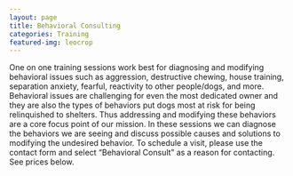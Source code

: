 ```yaml
---
layout: page
title: Behavioral Consulting
categories: Training
featured-img: leocrop
---
```


One on one training sessions work best for diagnosing and modifying behavioral issues such as aggression, destructive chewing, house training, separation anxiety, fearful, reactivity to other people/dogs, and more. Behavioral issues are challenging for even the most dedicated owner and they are also the types of behaviors put dogs most at risk for being relinquished to shelters. Thus addressing and modifying these behaviors are a core focus point of our mission. In these sessions we can diagnose the behaviors we are seeing and discuss possible causes and solutions to modifying the undesired behavior. To schedule a visit, please use the contact form and select “Behavioral Consult” as a reason for contacting. See prices below.
